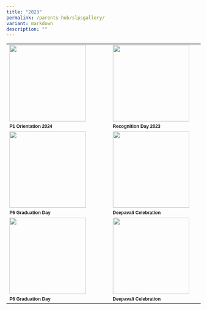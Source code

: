 ```yaml
---
title: "2023"
permalink: /parents-hub/slpsgallery/
variant: markdown
description: ""
---
```

<table border="0" cellpadding="0" cellspacing="0" style="width:509px">
		<tbody>
		<tr>
			<td style="width:274px"><img src="/images/p1_orientation.png" style="float:left; margin-right:15px; width:200px"></td>
			<td style="width:226px"><img src="/images/Recognition_Day__2.png" style="float:left; margin-right:15px;width:200px"></td>
		</tr>
		<tr>
			<td style="width:274px"><span style="font-family:Arial,Helvetica,sans-serif"><span style="font-size:12px"><strong>P1 Orientation 2024 </strong>
			</span></span></td><td style="width:226px"><span style="font-family:Arial,Helvetica,sans-serif"><span style="font-size:12px"><strong>Recognition Day 2023</strong></span></span></td>
		</tr>
		<tr>
			<td style="width:274px"><img src="" style="float:left; margin-right:15px; width:200px"></td>
			<td style="width:226px"><img src="" style="float:left; margin-right:15px;width:200px"></td>
		</tr>
		<tr>
			<td style="width:274px"><span style="font-family:Arial,Helvetica,sans-serif"><span style="font-size:12px"><strong>P6 Graduation Day </strong>
			</span></span></td><td style="width:226px"><span style="font-family:Arial,Helvetica,sans-serif"><span style="font-size:12px"><strong>Deepavali Celebration </strong></span></span></td>
		</tr>
				<tr><td style="width:274px"><img src="" style="float:left; margin-right:15px; width:200px"></td>
			<td style="width:226px"><img src="" style="float:left; margin-right:15px;width:200px"></td>
		</tr>
		<tr>
			<td style="width:274px"><span style="font-family:Arial,Helvetica,sans-serif"><span style="font-size:12px"><strong>P6 Graduation Day </strong>
			</span></span></td><td style="width:226px"><span style="font-family:Arial,Helvetica,sans-serif"><span style="font-size:12px"><strong>Deepavali Celebration </strong></span></span></td>
		</tr>
			
		
		
		

		

     

</tbody></table>
